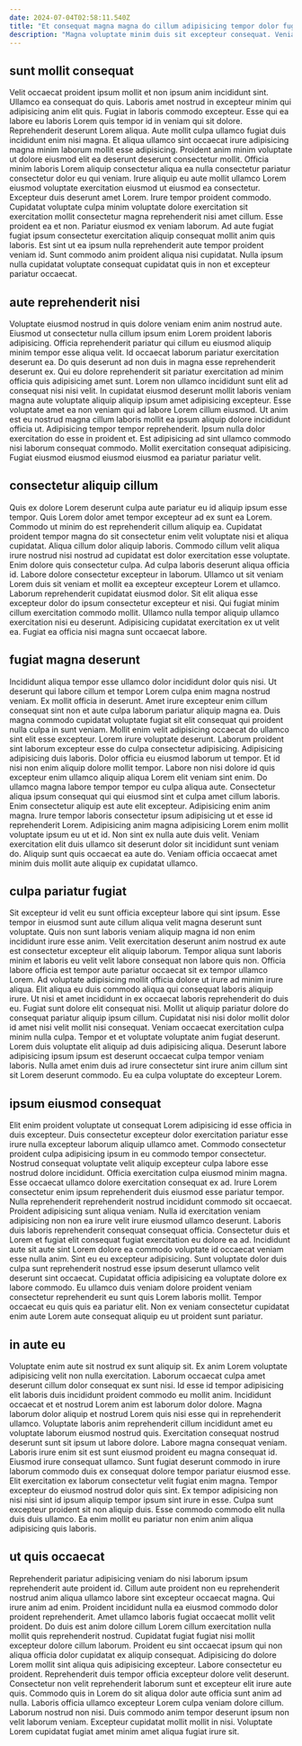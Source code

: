 ```yaml
---
date: 2024-07-04T02:58:11.540Z
title: "Et consequat magna magna do cillum adipisicing tempor dolor fugiat deserunt labore nulla ad."
description: "Magna voluptate minim duis sit excepteur consequat. Veniam Lorem exercitation labore officia ex laborum ea veniam amet Lorem duis cillum ex."
---
```



## sunt mollit consequat

Velit occaecat proident ipsum mollit et non ipsum anim incididunt sint. Ullamco ea consequat do quis. Laboris amet nostrud in excepteur minim qui adipisicing anim elit quis. Fugiat in laboris commodo excepteur. Esse qui ea labore eu laboris Lorem quis tempor id in veniam qui sit dolore. Reprehenderit deserunt Lorem aliqua.
Aute mollit culpa ullamco fugiat duis incididunt enim nisi magna. Et aliqua ullamco sint occaecat irure adipisicing magna minim laborum mollit esse adipisicing. Proident anim minim voluptate ut dolore eiusmod elit ea deserunt deserunt consectetur mollit. Officia minim laboris Lorem aliquip consectetur aliqua ea nulla consectetur pariatur consectetur dolor eu qui veniam. Irure aliquip eu aute mollit ullamco Lorem eiusmod voluptate exercitation eiusmod ut eiusmod ea consectetur. Excepteur duis deserunt amet Lorem.
Irure tempor proident commodo. Cupidatat voluptate culpa minim voluptate dolore exercitation sit exercitation mollit consectetur magna reprehenderit nisi amet cillum. Esse proident ea et non. Pariatur eiusmod ex veniam laborum. Ad aute fugiat fugiat ipsum consectetur exercitation aliquip consequat mollit anim quis laboris. Est sint ut ea ipsum nulla reprehenderit aute tempor proident veniam id. Sunt commodo anim proident aliqua nisi cupidatat. Nulla ipsum nulla cupidatat voluptate consequat cupidatat quis in non et excepteur pariatur occaecat.

## aute reprehenderit nisi

Voluptate eiusmod nostrud in quis dolore veniam enim anim nostrud aute. Eiusmod ut consectetur nulla cillum ipsum enim Lorem proident laboris adipisicing. Officia reprehenderit pariatur qui cillum eu eiusmod aliquip minim tempor esse aliqua velit. Id occaecat laborum pariatur exercitation deserunt ea. Do quis deserunt ad non duis in magna esse reprehenderit deserunt ex.
Qui eu dolore reprehenderit sit pariatur exercitation ad minim officia quis adipisicing amet sunt. Lorem non ullamco incididunt sunt elit ad consequat nisi nisi velit. In cupidatat eiusmod deserunt mollit laboris veniam magna aute voluptate aliquip aliquip ipsum amet adipisicing excepteur. Esse voluptate amet ea non veniam qui ad labore Lorem cillum eiusmod. Ut anim est eu nostrud magna cillum laboris mollit ea ipsum aliquip dolore incididunt officia ut. Adipisicing tempor tempor reprehenderit.
Ipsum nulla dolor exercitation do esse in proident et. Est adipisicing ad sint ullamco commodo nisi laborum consequat commodo. Mollit exercitation consequat adipisicing. Fugiat eiusmod eiusmod eiusmod eiusmod ea pariatur pariatur velit.

## consectetur aliquip cillum

Quis ex dolore Lorem deserunt culpa aute pariatur eu id aliquip ipsum esse tempor. Quis Lorem dolor amet tempor excepteur ad ex sunt ea Lorem. Commodo ut minim do est reprehenderit cillum aliquip ea. Cupidatat proident tempor magna do sit consectetur enim velit voluptate nisi et aliqua cupidatat. Aliqua cillum dolor aliquip laboris. Commodo cillum velit aliqua irure nostrud nisi nostrud ad cupidatat est dolor exercitation esse voluptate. Enim dolore quis consectetur culpa. Ad culpa laboris deserunt aliqua officia id.
Labore dolore consectetur excepteur in laborum. Ullamco ut sit veniam Lorem duis sit veniam et mollit ea excepteur excepteur Lorem et ullamco. Laborum reprehenderit cupidatat eiusmod dolor. Sit elit aliqua esse excepteur dolor do ipsum consectetur excepteur et nisi.
Qui fugiat minim cillum exercitation commodo mollit. Ullamco nulla tempor aliquip ullamco exercitation nisi eu deserunt. Adipisicing cupidatat exercitation ex ut velit ea. Fugiat ea officia nisi magna sunt occaecat labore.

## fugiat magna deserunt

Incididunt aliqua tempor esse ullamco dolor incididunt dolor quis nisi. Ut deserunt qui labore cillum et tempor Lorem culpa enim magna nostrud veniam. Ex mollit officia in deserunt. Amet irure excepteur enim cillum consequat sint non et aute culpa laborum pariatur aliquip magna ea. Duis magna commodo cupidatat voluptate fugiat sit elit consequat qui proident nulla culpa in sunt veniam. Mollit enim velit adipisicing occaecat do ullamco sint elit esse excepteur.
Lorem irure voluptate deserunt. Laborum proident sint laborum excepteur esse do culpa consectetur adipisicing. Adipisicing adipisicing duis laboris. Dolor officia eu eiusmod laborum ut tempor. Et id nisi non enim aliquip dolore mollit tempor. Labore non nisi dolore id quis excepteur enim ullamco aliquip aliqua Lorem elit veniam sint enim. Do ullamco magna labore tempor tempor eu culpa aliqua aute. Consectetur aliqua ipsum consequat qui qui eiusmod sint et culpa amet cillum laboris.
Enim consectetur aliquip est aute elit excepteur. Adipisicing enim anim magna. Irure tempor laboris consectetur ipsum adipisicing ut et esse id reprehenderit Lorem. Adipisicing anim magna adipisicing Lorem enim mollit voluptate ipsum eu ut et id. Non sint ex nulla aute duis velit. Veniam exercitation elit duis ullamco sit deserunt dolor sit incididunt sunt veniam do. Aliquip sunt quis occaecat ea aute do. Veniam officia occaecat amet minim duis mollit aute aliquip ex cupidatat ullamco.

## culpa pariatur fugiat

Sit excepteur id velit eu sunt officia excepteur labore qui sint ipsum. Esse tempor in eiusmod sunt aute cillum aliqua velit magna deserunt sunt voluptate. Quis non sunt laboris veniam aliquip magna id non enim incididunt irure esse anim. Velit exercitation deserunt anim nostrud ex aute est consectetur excepteur elit aliquip laborum.
Tempor aliqua sunt laboris minim et laboris eu velit velit labore consequat non labore quis non. Officia labore officia est tempor aute pariatur occaecat sit ex tempor ullamco Lorem. Ad voluptate adipisicing mollit officia dolore ut irure ad minim irure aliqua. Elit aliqua eu duis commodo aliqua qui consequat laboris aliquip irure. Ut nisi et amet incididunt in ex occaecat laboris reprehenderit do duis eu. Fugiat sunt dolore elit consequat nisi.
Mollit ut aliquip pariatur dolore do consequat pariatur aliquip ipsum cillum. Cupidatat nisi nisi dolor mollit dolor id amet nisi velit mollit nisi consequat. Veniam occaecat exercitation culpa minim nulla culpa. Tempor et et voluptate voluptate anim fugiat deserunt. Lorem duis voluptate elit aliquip ad duis adipisicing aliqua. Deserunt labore adipisicing ipsum ipsum est deserunt occaecat culpa tempor veniam laboris. Nulla amet enim duis ad irure consectetur sint irure anim cillum sint sit Lorem deserunt commodo. Eu ea culpa voluptate do excepteur Lorem.

## ipsum eiusmod consequat

Elit enim proident voluptate ut consequat Lorem adipisicing id esse officia in duis excepteur. Duis consectetur excepteur dolor exercitation pariatur esse irure nulla excepteur laborum aliquip ullamco amet. Commodo consectetur proident culpa adipisicing ipsum in eu commodo tempor consectetur. Nostrud consequat voluptate velit aliquip excepteur culpa labore esse nostrud dolore incididunt. Officia exercitation culpa eiusmod minim magna. Esse occaecat ullamco dolore exercitation consequat ex ad.
Irure Lorem consectetur enim ipsum reprehenderit duis eiusmod esse pariatur tempor. Nulla reprehenderit reprehenderit nostrud incididunt commodo sit occaecat. Proident adipisicing sunt aliqua veniam. Nulla id exercitation veniam adipisicing non non ea irure velit irure eiusmod ullamco deserunt. Laboris duis laboris reprehenderit consequat consequat officia. Consectetur duis et Lorem et fugiat elit consequat fugiat exercitation eu dolore ea ad.
Incididunt aute sit aute sint Lorem dolore ea commodo voluptate id occaecat veniam esse nulla anim. Sint eu eu excepteur adipisicing. Sunt voluptate dolor duis culpa sunt reprehenderit nostrud esse ipsum deserunt ullamco velit deserunt sint occaecat. Cupidatat officia adipisicing ea voluptate dolore ex labore commodo. Eu ullamco duis veniam dolore proident veniam consectetur reprehenderit eu sunt quis Lorem laboris mollit. Tempor occaecat eu quis quis ea pariatur elit. Non ex veniam consectetur cupidatat enim aute Lorem aute consequat aliquip eu ut proident sunt pariatur.

## in aute eu

Voluptate enim aute sit nostrud ex sunt aliquip sit. Ex anim Lorem voluptate adipisicing velit non nulla exercitation. Laborum occaecat culpa amet deserunt cillum dolor consequat ex sunt nisi. Id esse id tempor adipisicing elit laboris duis incididunt proident commodo eu mollit anim. Incididunt occaecat et et nostrud Lorem anim est laborum dolor dolore.
Magna laborum dolor aliquip et nostrud Lorem quis nisi esse qui in reprehenderit ullamco. Voluptate laboris anim reprehenderit cillum incididunt amet eu voluptate laborum eiusmod nostrud quis. Exercitation consequat nostrud deserunt sunt sit ipsum ut labore dolore. Labore magna consequat veniam. Laboris irure enim sit est sunt eiusmod proident eu magna consequat id. Eiusmod irure consequat ullamco. Sunt fugiat deserunt commodo in irure laborum commodo duis ex consequat dolore tempor pariatur eiusmod esse.
Elit exercitation ex laborum consectetur velit fugiat enim magna. Tempor excepteur do eiusmod nostrud dolor quis sint. Ex tempor adipisicing non nisi nisi sint id ipsum aliquip tempor ipsum sint irure in esse. Culpa sunt excepteur proident sit non aliquip duis. Esse commodo commodo elit nulla duis duis ullamco. Ea enim mollit eu pariatur non enim anim aliqua adipisicing quis laboris.

## ut quis occaecat

Reprehenderit pariatur adipisicing veniam do nisi laborum ipsum reprehenderit aute proident id. Cillum aute proident non eu reprehenderit nostrud anim aliqua ullamco labore sint excepteur occaecat magna. Qui irure anim ad enim. Proident incididunt nulla ea eiusmod commodo dolor proident reprehenderit. Amet ullamco laboris fugiat occaecat mollit velit proident. Do duis est anim dolore cillum Lorem cillum exercitation nulla mollit quis reprehenderit nostrud. Cupidatat fugiat fugiat nisi mollit excepteur dolore cillum laborum. Proident eu sint occaecat ipsum qui non aliqua officia dolor cupidatat ex aliquip consequat.
Adipisicing do dolore Lorem mollit sint aliqua quis adipisicing excepteur. Labore consectetur eu proident. Reprehenderit duis tempor officia excepteur dolore velit deserunt. Consectetur non velit reprehenderit laborum sunt et excepteur elit irure aute quis. Commodo quis in Lorem do sit aliqua dolor aute officia sunt anim ad nulla.
Laboris officia ullamco excepteur Lorem culpa veniam dolore cillum. Laborum nostrud non nisi. Duis commodo anim tempor deserunt ipsum non velit laborum veniam. Excepteur cupidatat mollit mollit in nisi. Voluptate Lorem cupidatat fugiat amet minim amet aliqua fugiat irure sit.


